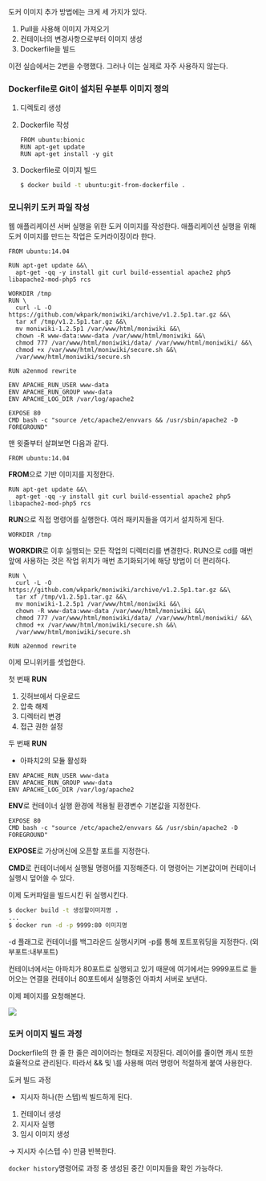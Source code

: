 도커 이미지 추가 방법에는 크게 세 가지가 있다.

1. Pull을 사용해 이미지 가져오기
2. 컨테이너의 변경사항으로부터 이미지 생성
3. Dockerfile을 빌드

이전 실습에서는 2번을 수행했다. 그러나 이는 실제로 자주 사용하지 않는다.

### Dockerfile로 Git이 설치된 우분투 이미지 정의

1. 디렉토리 생성
2. Dockerfile 작성

    ```docker
    FROM ubuntu:bionic
    RUN apt-get update
    RUN apt-get install -y git
    ```

3. Dockerfile로 이미지 빌드

    ```bash
    $ docker build -t ubuntu:git-from-dockerfile .
    ```

### 모니위키 도커 파일 작성

웹 애플리케이션 서버 실행을 위한 도커 이미지를 작성한다. 애플리케이션 실행을 위해 도커 이미지를 만드는 작업은 도커라이징이라 한다.

```docker
FROM ubuntu:14.04

RUN apt-get update &&\
  apt-get -qq -y install git curl build-essential apache2 php5 libapache2-mod-php5 rcs

WORKDIR /tmp
RUN \
  curl -L -O https://github.com/wkpark/moniwiki/archive/v1.2.5p1.tar.gz &&\
  tar xf /tmp/v1.2.5p1.tar.gz &&\
  mv moniwiki-1.2.5p1 /var/www/html/moniwiki &&\
  chown -R www-data:www-data /var/www/html/moniwiki &&\
  chmod 777 /var/www/html/moniwiki/data/ /var/www/html/moniwiki/ &&\
  chmod +x /var/www/html/moniwiki/secure.sh &&\
  /var/www/html/moniwiki/secure.sh

RUN a2enmod rewrite

ENV APACHE_RUN_USER www-data
ENV APACHE_RUN_GROUP www-data
ENV APACHE_LOG_DIR /var/log/apache2

EXPOSE 80
CMD bash -c "source /etc/apache2/envvars && /usr/sbin/apache2 -D FOREGROUND"
```

맨 윗줄부터 살펴보면 다음과 같다.

```docker
FROM ubuntu:14.04
```

**FROM**으로 기반 이미지를 지정한다.

```docker
RUN apt-get update &&\
  apt-get -qq -y install git curl build-essential apache2 php5 libapache2-mod-php5 rcs
```

**RUN**으로 직접 명령어를 실행한다. 여러 패키지들을 여기서 설치하게 된다.

```docker
WORKDIR /tmp
```

**WORKDIR**로 이후 실행되는 모든 작업의 디렉터리를 변경한다. RUN으로 cd를 매번 앞에 사용하는 것은 작업 위치가 매번 초기화되기에 해당 방법이 더 편리하다.

```docker
RUN \
  curl -L -O https://github.com/wkpark/moniwiki/archive/v1.2.5p1.tar.gz &&\
  tar xf /tmp/v1.2.5p1.tar.gz &&\
  mv moniwiki-1.2.5p1 /var/www/html/moniwiki &&\
  chown -R www-data:www-data /var/www/html/moniwiki &&\
  chmod 777 /var/www/html/moniwiki/data/ /var/www/html/moniwiki/ &&\
  chmod +x /var/www/html/moniwiki/secure.sh &&\
  /var/www/html/moniwiki/secure.sh

RUN a2enmod rewrite
```

이제 모니위키를 셋업한다.

첫 번째 **RUN**

1. 깃허브에서 다운로드
2. 압축 해제
3. 디렉터리 변경
4. 접근 권한 설정

두 번째 **RUN**

- 아파치2의 모듈 활성화

```docker
ENV APACHE_RUN_USER www-data
ENV APACHE_RUN_GROUP www-data
ENV APACHE_LOG_DIR /var/log/apache2
```

**ENV**로 컨테이너 실행 환경에 적용될 환경변수 기본값을 지정한다.

```docker
EXPOSE 80
CMD bash -c "source /etc/apache2/envvars && /usr/sbin/apache2 -D FOREGROUND"
```

**EXPOSE**로 가상머신에 오픈할 포트를 지정한다.

**CMD**로 컨테이너에서 실행될 명령어를 지정해준다. 이 명령어는 기본값이며 컨테이너 실행시 덮어쓸 수 있다.

이제 도커파일을 빌드시킨 뒤 실행시킨다.

```bash
$ docker build -t 생성할이미지명 .
...
$ docker run -d -p 9999:80 이미지명
```

-d 플래그로 컨테이너를 백그라운드 실행시키며 -p를 통해 포트포워딩을 지정한다. (외부포트:내부포트)

컨테이너에서는 아파치가 80포트로 실행되고 있기 때문에 여기에서는 9999포트로 들어오는 연결을 컨테이너 80포트에서 실행중인 아파치 서버로 보낸다.

이제 페이지를 요청해본다.

![](In-My-Job/Docker/img/2.png)

### 도커 이미지 빌드 과정

Dockerfile의 한 줄 한 줄은 레이어라는 형태로 저장된다. 레이어를 줄이면 캐시 또한 효율적으로 관리된다. 따라서 && 및 \를 사용해 여러 명령어 적절하게 붙여 사용한다.

도커 빌드 과정

- 지시자 하나(한 스텝)씩 빌드하게 된다.
1. 컨테이너 생성
2. 지시자 실행
3. 임시 이미지 생성

→ 지시자 수(스텝 수) 만큼 반복한다.

`docker history`명령어로 과정 중 생성된 중간 이미지들을 확인 가능하다.